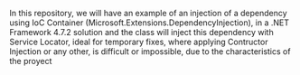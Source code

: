 In this repository, we will have an example of an injection of a dependency using IoC Container (Microsoft.Extensions.DependencyInjection), in a .NET Framework 4.7.2 solution and the class will inject this dependency with Service Locator, ideal for temporary fixes, where applying Contructor Injection or any other, is difficult or impossible, due to the characteristics of the proyect
